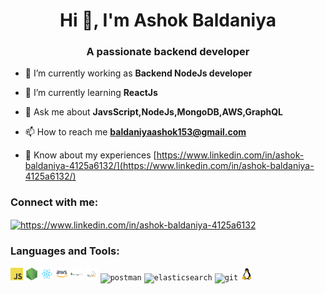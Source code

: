 <h1 align="center">Hi 👋, I'm Ashok Baldaniya</h1>
<h3 align="center">A passionate backend developer</h3>

- 🔭 I’m currently working as **Backend NodeJs developer**

- 🌱 I’m currently learning **ReactJs**

- 💬 Ask me about **JavsScript,NodeJs,MongoDB,AWS,GraphQL**

- 📫 How to reach me **baldaniyaashok153@gmail.com**

- 📄 Know about my experiences [https://www.linkedin.com/in/ashok-baldaniya-4125a6132/](https://www.linkedin.com/in/ashok-baldaniya-4125a6132/)

<h3 align="left">Connect with me:</h3>
<p align="left">
<a href="https://www.linkedin.com/in/ashok-baldaniya-4125a6132/" target="blank"><img align="center" src="https://raw.githubusercontent.com/rahuldkjain/github-profile-readme-generator/master/src/images/icons/Social/linked-in-alt.svg" alt="https://www.linkedin.com/in/ashok-baldaniya-4125a6132" height="30" width="40" /></a>
</p>

<h3 align="left">Languages and Tools:</h3>
<code><img height="20" alt="javascript" src="https://raw.githubusercontent.com/github/explore/80688e429a7d4ef2fca1e82350fe8e3517d3494d/topics/javascript/javascript.png"></code>
<code><img height="20" alt="nodejs" src="https://raw.githubusercontent.com/github/explore/master/topics/nodejs/nodejs.png"></code>
<code><img height="20" alt="react" src="https://raw.githubusercontent.com/github/explore/master/topics/react/react.png"></code>
<code><img height="20" alt="aws" src="https://raw.githubusercontent.com/github/explore/master/topics/aws/aws.png"></code>
<code><img height="20" alt="mongodb" src="https://raw.githubusercontent.com/github/explore/master/topics/mongodb/mongodb.png"></code>
<code><img height="20" alt="mysql" src="https://raw.githubusercontent.com/github/explore/master/topics/mysql/mysql.png"></code>
<code><img height="20" alt="postman" src="https://www.vectorlogo.zone/logos/getpostman/getpostman-icon.svg"></code>
<code><img height="20" alt="elasticsearch" src="https://www.vectorlogo.zone/logos/elastic/elastic-icon.svg"></code>
<code><img height="20" alt="git" src="https://www.vectorlogo.zone/logos/git-scm/git-scm-icon.svg"></code>
<code><img height="20" alt="linux" src="https://raw.githubusercontent.com/github/explore/master/topics/linux/linux.png"></code>
